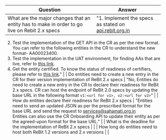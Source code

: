 | Question                                                       | Answer                                                                                                                                                                                                                                                                                                                                                                                                                                                                                                                                                                 |
|----------------------------------------------------------------|------------------------------------------------------------------------------------------------------------------------------------------------------------------------------------------------------------------------------------------------------------------------------------------------------------------------------------------------------------------------------------------------------------------------------------------------------------------------------------------------------------------------------------------------------------------------|
| What are the major changes that an entity has to make in order to go live on Rebit 2.x specs | "1. Implement the specs as stated on [api.rebit.org.in](dummy_link_1)  
   2. Test the implementation of the GET API in the CR as per the new format. You can refer to the following entities in the CR to understand the new format- AA00023400.  
   3. Test the implementation in the UAT environment, for finding AAs that are live, refer to [this link](dummy_link_2).  
   4. Get the entity certified. To know the status of readiness of certifiers, please refer to [this link](dummy_link_3)." |
| Do entities need to create a new entry in the CR for their version implementation of ReBit 2.x specs | "No, Entities do need to create a new entry in the CR to declare their readiness for ReBit 2.x specs. CR can host the endpoint of ReBit 2.0 specs by updating the base URL in the following format `v1:<url for v1>, v2:<url for v2>`"                                                                                                                                      |
| How do entities declare their readiness for ReBit 2.x specs    | "Entities need to send an updated JSON as per the prescribed format for the base URL and send the request to [services@sahamati.org.in](mailto:services@sahamati.org.in)  
Entities can also use the CR Onboarding API to update their entity as per the agreed-upon format for the base URL."                                                                                                                                                                                                                                                |
| What is the deadline for the implementation of ReBit 2.x specs |                                                                                                                                                                                                                                                                                                                                                                                                                                                                                                        |
| How long do entities need to host both ReBit 1.2 versions and 2.x versions |                                                                                                                                                                                                                                                                                                                                                                                                                                                                                                       |
